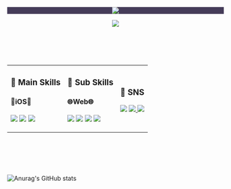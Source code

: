 <header>
  <div align="center" style="background-color: #453C59">
    <img src="https://capsule-render.vercel.app/api?type=transparent&color=0:453C59,30:C79BF2,100:2C3140&fontColor=B0BAD9&height=300&section=header&text=Bucky's%20Github!&fontAlign=50&fontAlign=70&fontSize=90&desc=Welcome%20to%20my%20GitHub&descSize=30&descAlign=70&descAlignY=70&textBg=true" />
  </div>
  
  [![ ](https://hits.seeyoufarm.com/api/count/incr/badge.svg?url=https%3A%2F%2Fgithub.com%2FBucky5683%2Fhit-counter&count_bg=%23D9D59A&title_bg=%23143959&icon=pinboard.svg&icon_color=%23F2F2F2&title=hits&edge_flat=false)](https://hits.seeyoufarm.com/)
</header>

<div align="center">
  <br/>
  <table>
    <tr>
      <td>
        <div class="mainSkill">
          <h3>📌 Main Skills</h3>
          <h4>
            🍎iOS🍎
          </h4>
          <p>
            <img src="https://img.shields.io/badge/Swift-F05138?style=flat-square&logo=Swift&logoColor=white"/>
            <img src="https://img.shields.io/badge/SwiftUI-056CF2?style=flat-square&logo=Swift&logoColor=white"/>
            <img src="https://img.shields.io/badge/UIKit-05AFF2?style=flat-square&logo=Swift&logoColor=white"/>
          </p>
        </div>
      </td>
      <td>
        <div class="subSkill">
          <h3>📌 Sub Skills</h3>
          <h4>
            🌐Web🌐
          </h4>
          <p>
            <img src="https://img.shields.io/badge/CSS3-1572B6?style=flat-square&logo=css3&logoColor=white"/>
            <img src="https://img.shields.io/badge/HTML5-E34F26?style=flat-square&logo=html5&logoColor=white"/>
            <img src="https://img.shields.io/badge/JavaScript-F7DF1E?style=flat-square&logo=javascript&logoColor=black"/>
            <img src="https://img.shields.io/badge/Vue.js-4FC08D?style=flat-square&logo=vue.js&logoColor=white">
          </p>
        </div>
      </td>
      <td>
        <div class="SNS">
          <h3>💬 SNS</h3>
          <p>
            <img src="https://img.shields.io/badge/bucky5683@gmail.com-EA4335?style=flat-square&logo=Gmail&logoColor=white"/>
            <a href="https://www.instagram.com/sy8_546/">
              <img src="https://img.shields.io/badge/Instagram-DD2A7B?style=flat-square&logo=Instagram&logoColor=white"/>
            </a>
            <a href="https://sy5683.tistory.com/"><img src="https://img.shields.io/badge/Tistory-000000?style=flat-square&logo=Tistory&logoColor=white"/></a>
          </p>
        </div>
      </td>
    </tr>
  </table>
  <br/>
  <br/>
  <br/>
  <br/>
  <!--![Top Langs](https://github-readme-stats.vercel.app/api/top-langs/?username=Bucky5683&layout=donut)-->
</div>

<footer>
  
  ![Anurag's GitHub stats](https://github-readme-stats.vercel.app/api?username=Bucky5683&show_icons=true&theme=material-palenight)
</footer>
